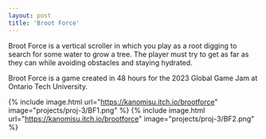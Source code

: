 ```yaml
---
layout: post
title: 'Broot Force'
---
```

Broot Force is a vertical scroller in which you play as a root digging to search for some water to grow a tree. The player must try to get as far as they can while avoiding obstacles and staying hydrated.

Broot Force is a game created in 48 hours for the 2023 Global Game Jam at Ontario Tech University.

{% include image.html url="https://kanomisu.itch.io/brootforce" image="projects/proj-3/BF1.png" %}
{% include image.html url="https://kanomisu.itch.io/brootforce" image="projects/proj-3/BF2.png" %}
